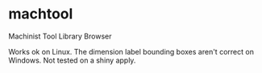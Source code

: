 machtool
========

Machinist Tool Library Browser

Works ok on Linux. The dimension label bounding boxes aren't correct on Windows. Not tested on a shiny apply.
